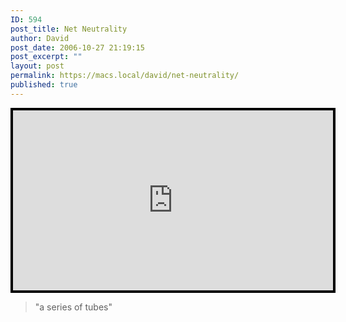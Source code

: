 ```yaml
---
ID: 594
post_title: Net Neutrality
author: David
post_date: 2006-10-27 21:19:15
post_excerpt: ""
layout: post
permalink: https://macs.local/david/net-neutrality/
published: true
---
```

<div style="background-color:#000000;width:520px;"><div style="padding:4px;"><iframe src="http://media.mtvnservices.com/embed/mgid:cms:video:thedailyshow.com:114648" width="512" height="288" frameborder="0"></iframe></div></div>



<blockquote>"a series of tubes"</blockquote>
